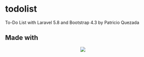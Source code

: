 # todolist
To-Do List with Laravel 5.8 and Bootstrap 4.3 by Patricio Quezada

## Made with 
<p align="center"><img src="https://laravel.com/assets/img/components/logo-laravel.svg"></p>
